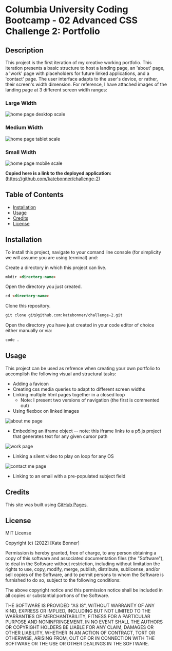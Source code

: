 # Columbia University Coding Bootcamp - 02 Advanced CSS Challenge 2: Portfolio

## Description

This project is the first iteration of my creative working portfolio. This iteration presents a basic structure to host a landing page, an 'about' page, a 'work' page with placeholders for future linked applications, and a 'contact' page. The user interface adapts to the user's device, or rather, their screen's width dimension. For reference, I have attached images of the landing page at 3 different screen width ranges:

### Large Width
![home page desktop scale](./README-images/home-desktop.png)

### Medium Width
![home page tablet scale](./README-images/home-tablet.png)

### Small Width
![home page mobile scale](./README-images/home-mobile.png)


**Copied here is a link to the deployed application:**
(https://github.com/katebonner/challenge-2)


## Table of Contents 

* [Installation](#installation)
* [Usage](#usage)
* [Credits](#credits)
* [License](#license)


## Installation

To install this project, navigate to your comand line console (for simplicity we will assume you are using terminal) and:

Create a directory in which this project can live.
```md
mkdir <directory-name>
```
Open the directory you just created.
```md
cd <directory-name>
```
Clone this repository.
```md
git clone git@github.com:katebonner/challenge-2.git
```
Open the directory you have just created in your code editor of choice either manually or via:
```md
code .
```

## Usage

This project can be used as refrence when creating your own portfolio to accomplish the following visual and structural tasks:

* Adding a favicon
* Creating css media queries to adapt to different screen widths
* Linking multiple html pages together in a closed loop
    * Note: I present two versions of navigation (the first is commented out)
* Using flexbox on linked images

![about me page](./README-images/about.png)

* Embedding an iframe object -- note: this iframe links to a p5.js project that generates text for any given cursor path

![work page](./README-images/work.png)

* Linking a silent video to play on loop for any OS

![contact me page](./README-images/contact.png)

* Linking to an email with a pre-populated subject field


## Credits

This site was built using [GitHub Pages](https://pages.github.com/).


## License

MIT License

Copyright (c) [2022] [Kate Bonner]

Permission is hereby granted, free of charge, to any person obtaining a copy
of this software and associated documentation files (the "Software"), to deal
in the Software without restriction, including without limitation the rights
to use, copy, modify, merge, publish, distribute, sublicense, and/or sell
copies of the Software, and to permit persons to whom the Software is
furnished to do so, subject to the following conditions:

The above copyright notice and this permission notice shall be included in all
copies or substantial portions of the Software.

THE SOFTWARE IS PROVIDED "AS IS", WITHOUT WARRANTY OF ANY KIND, EXPRESS OR
IMPLIED, INCLUDING BUT NOT LIMITED TO THE WARRANTIES OF MERCHANTABILITY,
FITNESS FOR A PARTICULAR PURPOSE AND NONINFRINGEMENT. IN NO EVENT SHALL THE
AUTHORS OR COPYRIGHT HOLDERS BE LIABLE FOR ANY CLAIM, DAMAGES OR OTHER
LIABILITY, WHETHER IN AN ACTION OF CONTRACT, TORT OR OTHERWISE, ARISING FROM,
OUT OF OR IN CONNECTION WITH THE SOFTWARE OR THE USE OR OTHER DEALINGS IN THE
SOFTWARE.


